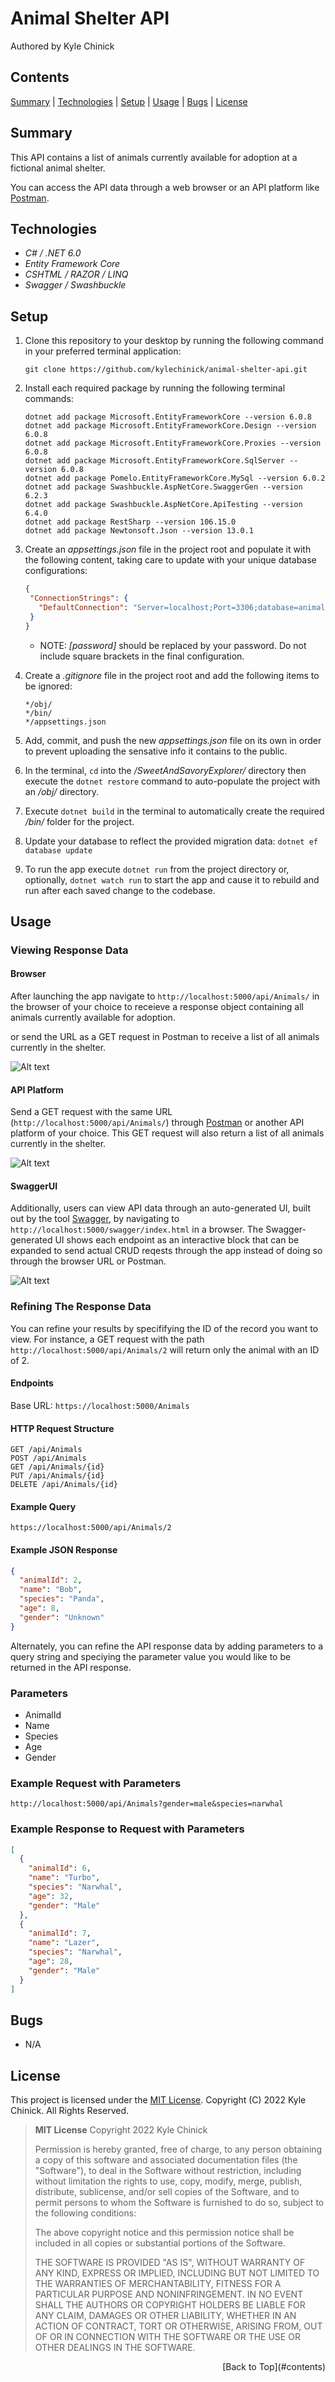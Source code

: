 # Animal Shelter API

Authored by Kyle Chinick

## Contents

[Summary](#summary) | [Technologies](#technologies) | [Setup](#setup) | [Usage](#usage) | [Bugs](#bugs) | [License](#license)

## Summary

This API contains a list of animals currently available for adoption at a fictional animal shelter.

You can access the API data through a web browser or an API platform like [Postman](https://www.postman.com/).

## Technologies

- _C# / .NET 6.0_
- _Entity Framework Core_
- _CSHTML / RAZOR / LINQ_
- _Swagger / Swashbuckle_

## Setup

1. Clone this repository to your desktop by running the following command in your preferred terminal application:

   ```Shell
   git clone https://github.com/kylechinick/animal-shelter-api.git
   ```

2. Install each required package by running the following terminal commands:

   ```Shell
   dotnet add package Microsoft.EntityFrameworkCore --version 6.0.8
   dotnet add package Microsoft.EntityFrameworkCore.Design --version 6.0.8
   dotnet add package Microsoft.EntityFrameworkCore.Proxies --version 6.0.8
   dotnet add package Microsoft.EntityFrameworkCore.SqlServer --version 6.0.8
   dotnet add package Pomelo.EntityFrameworkCore.MySql --version 6.0.2
   dotnet add package Swashbuckle.AspNetCore.SwaggerGen --version 6.2.3
   dotnet add package Swashbuckle.AspNetCore.ApiTesting --version 6.4.0
   dotnet add package RestSharp --version 106.15.0
   dotnet add package Newtonsoft.Json --version 13.0.1
   ```

3. Create an _appsettings.json_ file in the project root and populate it with the following content, taking care to update with your unique database configurations:

   ```JSON
   {
    "ConnectionStrings": {
      "DefaultConnection": "Server=localhost;Port=3306;database=animal-shelter_api;uid=root;pwd=epicodus;"
    }
   }
   ```

   - NOTE: _[password]_ should be replaced by your password. Do not include square brackets in the final configuration.

4. Create a _.gitignore_ file in the project root and add the following items to be ignored:

   ```plain text
   */obj/
   */bin/
   */appsettings.json
   ```

5. Add, commit, and push the new _appsettings.json_ file on its own in order to prevent uploading the sensative info it contains to the public.

6. In the terminal, `cd` into the _/SweetAndSavoryExplorer/_ directory then execute the `dotnet restore` command to auto-populate the project with an _/obj/_ directory.

7. Execute `dotnet build` in the terminal to automatically create the required _/bin/_ folder for the project.

8. Update your database to reflect the provided migration data:
   `dotnet ef database update`

9. To run the app execute `dotnet run` from the project directory or, optionally, `dotnet watch run` to start the app and cause it to rebuild and run after each saved change to the codebase.

## Usage

### Viewing Response Data

#### Browser

After launching the app navigate to `http://localhost:5000/api/Animals/` in the browser of your choice to receieve a response object containing all animals currently available for adoption.

or send the URL as a GET request in Postman to receive a list of all animals currently in the shelter.

![Alt text](./assets/img/Browser.png?raw=true 'Browser Response Example')

#### API Platform

Send a GET request with the same URL (`http://localhost:5000/api/Animals/`) through [Postman](https://www.postman.com/) or another API platform of your choice. This GET request will also return a list of all animals currently in the shelter.

![Alt text](./assets/img/Postman.png?raw=true 'Postman Response Example')

#### SwaggerUI

Additionally, users can view API data through an auto-generated UI, built out by the tool [Swagger](https://github.com/domaindrivendev/Swashbuckle.AspNetCore), by navigating to `http://localhost:5000/swagger/index.html` in a browser. The Swagger-generated UI shows each endpoint as an interactive block that can be expanded to send actual CRUD reqests through the app instead of doing so through the browser URL or Postman.

![Alt text](./assets/img/SwaggerUI.png?raw=true 'Browser Response Example')

### Refining The Response Data

You can refine your results by specififying the ID of the record you want to view. For instance, a GET request with the path `http://localhost:5000/api/Animals/2` will return only the animal with an ID of 2.

#### Endpoints

Base URL: `https://localhost:5000/Animals`

#### HTTP Request Structure

```Shell
GET /api/Animals
POST /api/Animals
GET /api/Animals/{id}
PUT /api/Animals/{id}
DELETE /api/Animals/{id}
```

#### Example Query

```Shell
https://localhost:5000/api/Animals/2
```

#### Example JSON Response

```JSON
{
  "animalId": 2,
  "name": "Bob",
  "species": "Panda",
  "age": 8,
  "gender": "Unknown"
}
```

Alternately, you can refine the API response data by adding parameters to a query string and speciying the parameter value you would like to be returned in the API response.

### Parameters

- AnimalId
- Name
- Species
- Age
- Gender

### Example Request with Parameters

```Shell
http://localhost:5000/api/Animals?gender=male&species=narwhal
```

### Example Response to Request with Parameters

```JSON
[
  {
    "animalId": 6,
    "name": "Turbo",
    "species": "Narwhal",
    "age": 32,
    "gender": "Male"
  },
  {
    "animalId": 7,
    "name": "Lazer",
    "species": "Narwhal",
    "age": 28,
    "gender": "Male"
  }
]
```

## Bugs

- N/A

## License

This project is licensed under the [MIT License](https://opensource.org/licenses/MIT). Copyright (C) 2022 Kyle Chinick. All Rights Reserved.

> **MIT License**
> Copyright 2022 Kyle Chinick
>
> Permission is hereby granted, free of charge, to any person obtaining a copy of this software and associated documentation files (the "Software"), to deal in the Software without restriction, including without limitation the rights to use, copy, modify, merge, publish, distribute, sublicense, and/or sell copies of the Software, and to permit persons to whom the Software is furnished to do so, subject to the following conditions:
>
> The above copyright notice and this permission notice shall be included in all copies or substantial portions of the Software.
>
> THE SOFTWARE IS PROVIDED "AS IS", WITHOUT WARRANTY OF ANY KIND, EXPRESS OR IMPLIED, INCLUDING BUT NOT LIMITED TO THE WARRANTIES OF MERCHANTABILITY, FITNESS FOR A PARTICULAR PURPOSE AND NONINFRINGEMENT. IN NO EVENT SHALL THE AUTHORS OR COPYRIGHT HOLDERS BE LIABLE FOR ANY CLAIM, DAMAGES OR OTHER LIABILITY, WHETHER IN AN ACTION OF CONTRACT, TORT OR OTHERWISE, ARISING FROM, OUT OF OR IN CONNECTION WITH THE SOFTWARE OR THE USE OR OTHER DEALINGS IN THE SOFTWARE.

<div style="text-align: right"> [Back to Top](#contents) </div>
